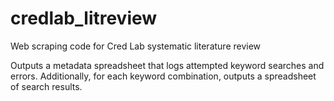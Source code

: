# credlab_litreview
Web scraping code for Cred Lab systematic literature review

Outputs a metadata spreadsheet that logs attempted keyword searches and errors.
Additionally, for each keyword combination, outputs a spreadsheet of search results.


